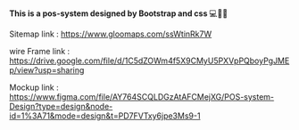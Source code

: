 <b>This is a pos-system designed by Bootstrap and css </b> 💻️👩‍💻️

Sitemap link :
https://www.gloomaps.com/ssWtinRk7W


wire Frame link :
https://drive.google.com/file/d/1C5dZOWm4f5X9CMyU5PXVpPQboyPgJMEp/view?usp=sharing


Mockup link :
https://www.figma.com/file/AY764SCQLDGzAtAFCMejXG/POS-system-Design?type=design&node-id=1%3A71&mode=design&t=PD7FVTxy6jpe3Ms9-1
